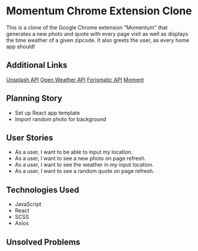 # Momentum Chrome Extension Clone
This is a clone of the Google Chrome extension "Momentum" that generates a new photo and quote with every page visit as well as displays the time weather of a given zipcode. It also greets the user, as every home app should!

## Additional Links
[Unsplash API](https://unsplash.com/)
[Open Weather API](http://api.openweathermap.org)
[Forismatic API](https://forismatic.com/en/api/)
[Moment](http://momentjs.com/)

## Planning Story
- Set up React app template
- Import random photo for background

## User Stories
- As a user, I want to be able to input my location.
- As a user, I want to see a new photo on page refresh.
- As a user, I want to see the weather in my input location.
- As a user, I want to see a random quote on page refresh.

## Technologies Used
- JavaScript
- React
- SCSS
- Axios

## Unsolved Problems

